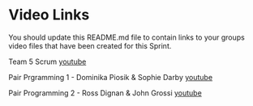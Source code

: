# Video Links

You should update this README.md file to contain links to your groups video files that have been created for this Sprint.


Team 5 Scrum [youtube](https://youtu.be/iRhdI7qU4Dg)


Pair Prgramming 1 - Dominika Piosik & Sophie Darby [youtube](https://youtu.be/9JUD81li60g)


Pair Programming 2 - Ross Dignan & John Grossi [youtube](https://youtu.be/s3d90lg1rLk)


